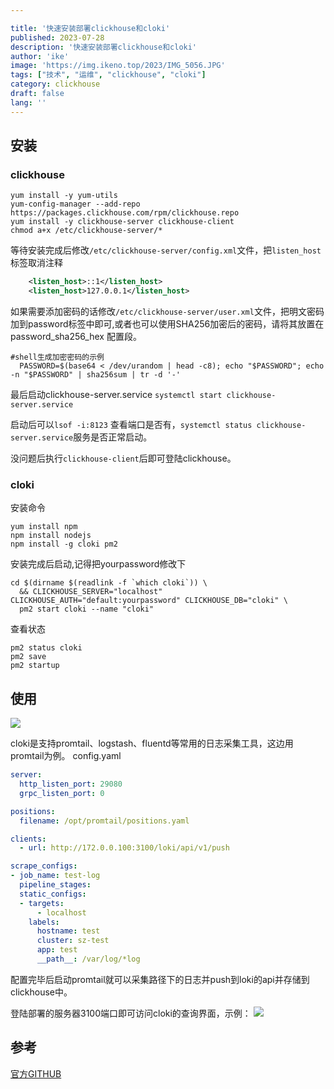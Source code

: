 ```yaml
---

title: '快速安装部署clickhouse和cloki'
published: 2023-07-28
description: '快速安装部署clickhouse和cloki'
author: 'ike'
image: 'https://img.ikeno.top/2023/IMG_5056.JPG'
tags: ["技术", "运维", "clickhouse", "cloki"]
category: clickhouse
draft: false
lang: ''
---
```


## 安装
### clickhouse
```shell
yum install -y yum-utils
yum-config-manager --add-repo https://packages.clickhouse.com/rpm/clickhouse.repo
yum install -y clickhouse-server clickhouse-client
chmod a+x /etc/clickhouse-server/*
```
等待安装完成后修改```/etc/clickhouse-server/config.xml```文件，把```listen_host```标签取消注释
```xml
    <listen_host>::1</listen_host>
    <listen_host>127.0.0.1</listen_host>
```
如果需要添加密码的话修改```/etc/clickhouse-server/user.xml```文件，把明文密码加到password标签中即可,或者也可以使用SHA256加密后的密码，请将其放置在 password_sha256_hex 配置段。
```shell
#shell生成加密密码的示例
  PASSWORD=$(base64 < /dev/urandom | head -c8); echo "$PASSWORD"; echo -n "$PASSWORD" | sha256sum | tr -d '-'
```
最后启动clickhouse-server.service
```systemctl start clickhouse-server.service```

启动后可以```lsof -i:8123``` 查看端口是否有，```systemctl status clickhouse-server.service```服务是否正常启动。

没问题后执行```clickhouse-client```后即可登陆clickhouse。

### cloki
安装命令
```shell
yum install npm
npm install nodejs
npm install -g cloki pm2
```

安装完成后启动,记得把yourpassword修改下
```shell
cd $(dirname $(readlink -f `which cloki`)) \
  && CLICKHOUSE_SERVER="localhost" CLICKHOUSE_AUTH="default:yourpassword" CLICKHOUSE_DB="cloki" \
  pm2 start cloki --name "cloki"
```

查看状态
```shell
pm2 status cloki
pm2 save
pm2 startup
```

## 使用
![](https://user-images.githubusercontent.com/1423657/143876342-85531041-aca5-4892-a218-e8775674867d.gif)

cloki是支持promtail、logstash、fluentd等常用的日志采集工具，这边用promtail为例。
config.yaml
```yaml
server:
  http_listen_port: 29080
  grpc_listen_port: 0

positions:
  filename: /opt/promtail/positions.yaml

clients:
  - url: http://172.0.0.100:3100/loki/api/v1/push

scrape_configs:
- job_name: test-log
  pipeline_stages:
  static_configs:
  - targets:
      - localhost
    labels:
      hostname: test
      cluster: sz-test
      app: test
      __path__: /var/log/*log
```
配置完毕后启动promtail就可以采集路径下的日志并push到loki的api并存储到clickhouse中。

登陆部署的服务器3100端口即可访问cloki的查询界面，示例：
![](https://camo.githubusercontent.com/d16076f6719ff4e69dc9114dbbf496f53749de8f2a85ff62acd7637cb871dfe4/68747470733a2f2f692e696d6775722e636f6d2f7942616246334c2e706e67)

## 参考
[官方GITHUB](https://github.com/metrico/qryn/wiki/Installation-&-Usage)